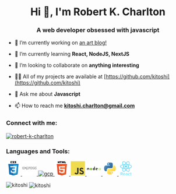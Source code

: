 <h1 align="center">Hi 👋, I'm Robert K. Charlton</h1>
<h3 align="center">A web developer obsessed with javascript</h3>

- 🔭 I’m currently working on [an art blog!](https://github.com/kitoshi/penny-site)

- 🌱 I’m currently learning **React, NodeJS, NextJS**

- 👯 I’m looking to collaborate on **anything interesting**

- 👨‍💻 All of my projects are available at [https://github.com/kitoshi](https://github.com/kitoshi)

- 💬 Ask me about **Javascript**

- 📫 How to reach me **kitoshi.charlton@gmail.com**

<h3 align="left">Connect with me:</h3>
<p align="left">
<a href="https://linkedin.com/in/robert-k-charlton" target="blank"><img align="center" src="https://raw.githubusercontent.com/rahuldkjain/github-profile-readme-generator/master/src/images/icons/Social/linked-in-alt.svg" alt="robert-k-charlton" height="30" width="40" /></a>
</p>

<h3 align="left">Languages and Tools:</h3>
<p align="left"> <a href="https://www.w3schools.com/css/" target="_blank" rel="noreferrer"> <img src="https://raw.githubusercontent.com/devicons/devicon/master/icons/css3/css3-original-wordmark.svg" alt="css3" width="40" height="40"/> </a> <a href="https://expressjs.com" target="_blank" rel="noreferrer"> <img src="https://raw.githubusercontent.com/devicons/devicon/master/icons/express/express-original-wordmark.svg" alt="express" width="40" height="40"/> </a> <a href="https://cloud.google.com" target="_blank" rel="noreferrer"> <img src="https://www.vectorlogo.zone/logos/google_cloud/google_cloud-icon.svg" alt="gcp" width="40" height="40"/> </a> <a href="https://www.w3.org/html/" target="_blank" rel="noreferrer"> <img src="https://raw.githubusercontent.com/devicons/devicon/master/icons/html5/html5-original-wordmark.svg" alt="html5" width="40" height="40"/> </a> <a href="https://developer.mozilla.org/en-US/docs/Web/JavaScript" target="_blank" rel="noreferrer"> <img src="https://raw.githubusercontent.com/devicons/devicon/master/icons/javascript/javascript-original.svg" alt="javascript" width="40" height="40"/> </a> <a href="https://nodejs.org" target="_blank" rel="noreferrer"> <img src="https://raw.githubusercontent.com/devicons/devicon/master/icons/nodejs/nodejs-original-wordmark.svg" alt="nodejs" width="40" height="40"/> </a> <a href="https://www.python.org" target="_blank" rel="noreferrer"> <img src="https://raw.githubusercontent.com/devicons/devicon/master/icons/python/python-original.svg" alt="python" width="40" height="40"/> </a> <a href="https://reactjs.org/" target="_blank" rel="noreferrer"> <img src="https://raw.githubusercontent.com/devicons/devicon/master/icons/react/react-original-wordmark.svg" alt="react" width="40" height="40"/> </a> </p>

<p><img align="left" src="https://github-readme-stats.vercel.app/api/top-langs?username=kitoshi&show_icons=true&locale=en&layout=compact" alt="kitoshi" /></p>

<p>&nbsp;<img align="center" src="https://github-readme-stats.vercel.app/api?username=kitoshi&show_icons=true&locale=en" alt="kitoshi" /></p>
